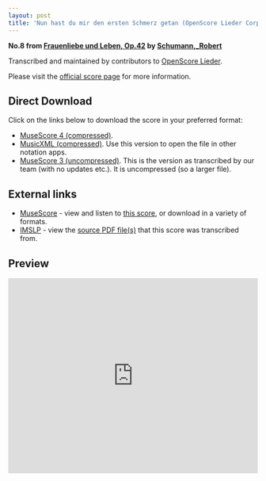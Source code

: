 ```yaml
---
layout: post
title: 'Nun hast du mir den ersten Schmerz getan (OpenScore Lieder Corpus)'
---
```


__No.8 from [Frauenliebe und Leben, Op.42](https://fourscoreandmore.org/openscore/lieder/Schumann,_Robert/Frauenliebe_und_Leben,_Op.42/) by [Schumann,_Robert](https://fourscoreandmore.org/openscore/lieder/Schumann,_Robert)__

Transcribed and maintained by contributors to [OpenScore Lieder].

Please visit the [official score page] for more information.

[official score page]: https://musescore.com/openscore-lieder-corpus/scores/4978501
[OpenScore Lieder]: https://musescore.com/openscore-lieder-corpus

## Direct Download

Click on the links below to download the score in your preferred format:
- [MuseScore 4 (compressed)](https://fourscoreandmore.org/openscore/lieder/Schumann,_Robert/Frauenliebe_und_Leben,_Op.42/8_Nun_hast_du_mir_den_ersten_Schmerz_getan.mscz).
- [MusicXML (compressed)](https://fourscoreandmore.org/openscore/lieder/Schumann,_Robert/Frauenliebe_und_Leben,_Op.42/8_Nun_hast_du_mir_den_ersten_Schmerz_getan.mxl). Use this version to open the file in other notation apps.
- [MuseScore 3 (uncompressed)](https://raw.githubusercontent.com/OpenScore/Lieder/refs/heads/main/scores/Schumann,_Robert/Frauenliebe_und_Leben,_Op.42/8_Nun_hast_du_mir_den_ersten_Schmerz_getan/lc4978501.mscx). This is the version as transcribed by our team (with no updates etc.). It is uncompressed (so a larger file).

## External links

- [MuseScore] - view and listen to [this score][MuseScore], or download in a variety of formats.
- [IMSLP] - view the [source PDF file(s)][IMSLP] that this score was transcribed from.

[MuseScore]: https://musescore.com/score/4978501
[IMSLP]: https://imslp.org/wiki/Special:ReverseLookup/51733

## Preview

<iframe width="100%" height="394" src="https://musescore.com/openscore-lieder-corpus/scores/4978501/embed" frameborder="0" allowfullscreen allow="autoplay; fullscreen"></iframe>
